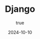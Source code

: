 ---
title: 'Django'
synopsis: 'Django is een hoogwaardig, open-source webframework dat is geschreven in Python.'
date: 2024-10-10
author:
  name: 'Jordan Bergmans'
  avatarUrl: '/assets/avatars/john-doe.png'
  socials: # Add social media links -> If you don't have any, place an empty string ''
    website: ''
    linkedin: 'https://www.linkedin.com/in/jordan-bergmans-991a51292/'
    github: 'https://github.com/Bergmansjordan'
thumbnailUrl: '/assets/1728555601054.jpg'
head:
  - - meta
    - name: description
      content: 'Django is een hoogwaardig, open-source webframework dat is geschreven in Python.' # Add a description of the article
  - - meta
    - name: keywords
      content: 'back-end development static-site-generator ssg javascript' # Add keywords related to the article
---